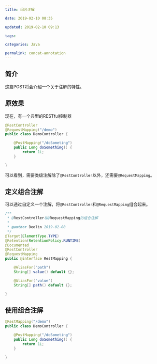 ```yaml
---
title: 组合注解

date: 2019-02-10 08:35

updated: 2019-02-10 09:13

tags:

categories: Java

permalink: concat-annotation
---
```




## 简介

这篇POST将会介绍一个关于注解的特性。



## 原效果

现在，有一个典型的RESTful控制器

~~~java
@RestController
@RequestMapping("/demo")
public class DemoController {

    @PostMapping("/doSometing")
    public Long doSomething() {
        return 1L;        
    }

}
~~~



可以看到，需要类级注解除了`@RestController`以外，还需要`@RequestMapping`。



## 定义组合注解

可以通过自定义一个注解，将`@RestController`和`@RequestMapping`组合起来。

~~~java
/**
 * @RestController与@RequestMapping的组合注解
 * 
 * @author Deolin 2019-02-08
 */
@Target(ElementType.TYPE)
@Retention(RetentionPolicy.RUNTIME)
@Documented
@RestController
@RequestMapping
public @interface RestMapping {

    @AliasFor("path")
    String[] value() default {};

    @AliasFor("value")
    String[] path() default {};

}
~~~



## 使用组合注解

~~~java
@RestMapping("/demo")
public class DemoController {

    @PostMapping("/doSometing")
    public Long doSomething() {
        return 1L;        
    }

}
~~~





